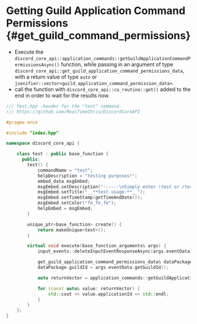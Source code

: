 Getting Guild Application Command Permissions {#get_guild_command_permissions}
============
- Execute the `discord_core_api::application_commands::getGuildApplicationCommandPermissionsAsync()` function, while passing in an argument of type `discord_core_api::get_guild_application_command_permissions_data`, with a return value of type `auto` or `jsonifier::vector<guild_application_command_permission_data>`.
- call the function with `discord_core_api::co_routine::get()` added to the end in order to wait for the results now.

```cpp
/// Test.hpp -header for the "test" command.
/// https://github.com/RealTimeChris/DiscordCoreAPI

#pragma once

#include "index.hpp"

namespace discord_core_api {

	class test : public base_function {
	  public:
		test() {
			commandName = "test";
			helpDescription = "testing purposes!";
			embed_data msgEmbed;
			msgEmbed.setDescription("------\nSimply enter !test or /test!\n------");
			msgEmbed.setTitle("__**test usage:**__");
			msgEmbed.setTimeStamp(getTimeAndDate());
			msgEmbed.setColor("fe_fe_fe");
			helpEmbed = msgEmbed;
		}

		unique_ptr<base_function> create() {
			return makeUnique<test>();
		}

		virtual void execute(base_function_arguments& args) {
			input_events::deleteInputEventResponseAsync(args.eventData).get();

			get_guild_application_command_permissions_data& dataPackage;
			dataPackage.guildId = args.eventData.getGuildId();

			auto returnVector = application_commands::getGuildApplicationCommandPermissionsAsync(dataPackage).get();

			for (const auto& value: returnVector) {
				std::cout << value.applicationId << std::endl;
			}
		}
	};
}
```